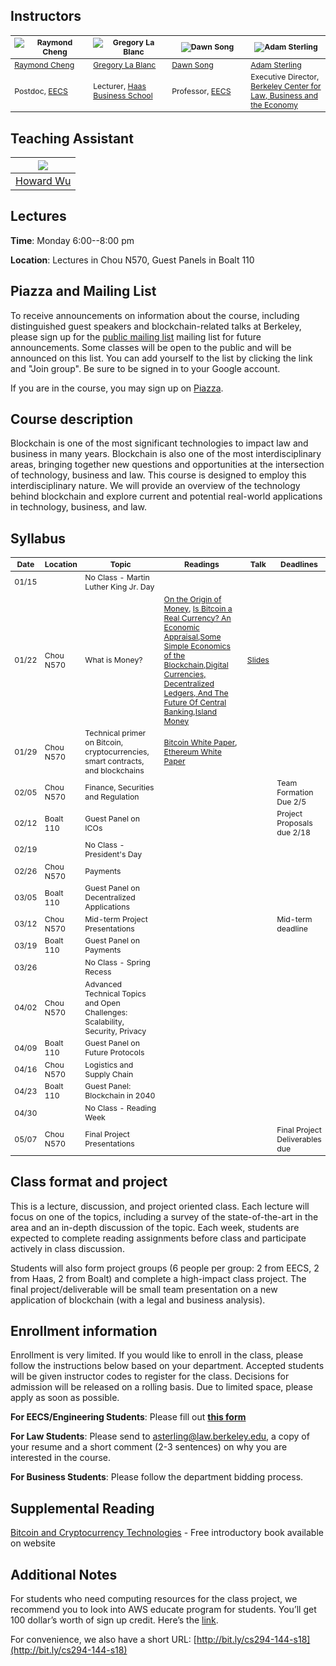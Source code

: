 ## Instructors

<table style="table-layout: fixed; font-size: 88%;">
  <thead>
    <tr>
      <th style="width: 25%;"><img src="https://raymondcheng.net/img/pic/me.jpg" alt="Raymond Cheng"></th>
      <th style="width: 25%;"><img src="http://facultybio.haas.berkeley.edu/wp-content/uploads/lablanc2.JPG" alt="Gregory La Blanc"></th>
      <th style="width: 25%;"><img src="https://people.eecs.berkeley.edu/~dawnsong/dawn-berkeley.jpg" alt="Dawn Song"></th>
      <th style="width: 25%;"><img src="https://www.law.berkeley.edu/wp-content/uploads/2016/10/sterling_adam_210x270-210x270.jpg" alt="Adam Sterling"></th>
    </tr>
  </thead>
  <tbody>
    <tr>
      <td><a href="https://raymondcheng.net/about">Raymond Cheng</a></td>
      <td><a href="http://facultybio.haas.berkeley.edu/faculty-list/lablanc-gregory/">Gregory La Blanc</a></td>
      <td><a href="https://people.eecs.berkeley.edu/~dawnsong/">Dawn Song</a></td>
      <td><a href="https://www.law.berkeley.edu/our-faculty/faculty-profiles/adam-sterling/">Adam Sterling</a></td>
    </tr>
    <tr>
      <td>Postdoc, <a href="https://eecs.berkeley.edu/">EECS</a></td>
      <td>Lecturer, <a href="http://haas.berkeley.edu/">Haas Business School</a></td>
      <td>Professor, <a href="https://eecs.berkeley.edu/">EECS</a></td>
      <td>Executive Director, <a href="https://www.law.berkeley.edu/research/berkeley-center-for-law-business-and-the-economy/">Berkeley Center for Law, Business and the Economy</a></td>
    </tr>
  </tbody>
</table>

## Teaching Assistant

| ![](https://media.licdn.com/mpr/mpr/shrinknp_400_400/AAEAAQAAAAAAAAjAAAAAJGUwMjU4ZmUyLWEwMjktNGIwNy04MjFkLWFkZDZhN2Y3MTc2Zg.jpg) |
| --- |
| [Howard Wu](https://github.com/howardwu) |

## Lectures

**Time**: Monday 6:00--8:00 pm

**Location**: Lectures in Chou N570, Guest Panels in Boalt 110


## Piazza and Mailing List

To receive announcements on information about the course, including distinguished guest speakers and blockchain-related talks at Berkeley, please sign up for the [public mailing list](https://groups.google.com/forum/#!forum/berkeley-blockchain) mailing list for future announcements. Some classes will be open to the public and will be announced on this list. You can add yourself to the list by clicking the link and "Join group". Be sure to be signed in to your Google account.

If you are in the course, you may sign up on [Piazza](https://piazza.com/berkeley/spring2018/cs294144).


## Course description
Blockchain is one of the most significant technologies to impact law and business in many years. Blockchain is also one of the most interdisciplinary areas, bringing together new questions and opportunities at the intersection of technology, business and law. This course is designed to employ this interdisciplinary nature. We will provide an overview of the technology behind blockchain and explore current and potential real-world applications in technology, business, and law. 

## Syllabus
<table style="table-layout: fixed; font-size: 88%;">
  <thead>
    <tr>
      <th style="width: 5%;">Date</th>
      <th style="width: 5%;">Location</th>
      <th style="width: 40%;">Topic</th>
      <th style="width: 50%;">Readings</th>
      <th style="width: 20%;">Talk</th>
      <th style="width: 10%;">Deadlines</th>
    </tr>
  </thead>
  <tbody>
    <tr>
      <td>01/15</td>
      <td></td>
      <td>No Class - Martin Luther King Jr. Day</td>
      <td></td>
      <td></td>
      <td></td>
    </tr>
    <tr>
      <td>01/22</td>
      <td>Chou N570</td>
      <td>What is Money?</td>
      <td><a href="https://is.muni.cz/el/1456/podzim2009/MPE_MOEK/um/8972262/menger1892.pdf">On the Origin of Money</a>, <a href="http://www.nber.org/papers/w19747.pdf">Is Bitcoin a Real Currency? An Economic Appraisal</a>,<a href="http://www.nber.org/papers/w22952.pdf">Some Simple Economics of the Blockchain</a>,<a href="https://www.ccilindia.com/Documents/Rakshitra/2016/May/Article%20Summary.pdf">Digital Currencies, Decentralized Ledgers, And The Future Of Central Banking</a>,<a href="https://www.clevelandfed.org/newsroom-and-events/publications/economic-commentary/economic-commentary-archives/2004-economic-commentaries/ec-20040201-island-money.aspx">Island Money</a></td>
      <td><a href="./assets/docs/01-blockchain what is money.ppt">Slides</a></td>
      <td></td>
    </tr>
    <tr>
      <td>01/29</td>
      <td>Chou N570</td>
      <td>Technical primer on Bitcoin, cryptocurrencies, smart contracts, and blockchains</td>
      <td><a href="https://bitcoin.org/bitcoin.pdf">Bitcoin White Paper</a>,<br /><a href="https://github.com/ethereum/wiki/wiki/White-Paper">Ethereum White Paper</a></td>
      <td></td>
      <td></td>
    </tr>
    <tr>
      <td>02/05</td>
      <td>Chou N570</td>
      <td>Finance, Securities and Regulation</td>
      <td></td>
      <td></td>
      <td>Team Formation Due 2/5</td>
    </tr>
    <tr>
      <td>02/12</td>
      <td>Boalt 110</td>
      <td>Guest Panel on ICOs</td>
      <td></td>
      <td></td>
      <td>Project Proposals due 2/18</td>
    </tr>
    <tr>
      <td>02/19</td>
      <td></td>
      <td>No Class - President's Day</td>
      <td></td>
      <td></td>
      <td></td>
    </tr>
    <tr>
      <td>02/26</td>
      <td>Chou N570</td>
      <td>Payments</td>
      <td></td>
      <td></td>
      <td></td>
    </tr>
    <tr>
      <td>03/05</td>
      <td>Boalt 110</td>
      <td>Guest Panel on Decentralized Applications</td>
      <td></td>
      <td></td>
      <td></td>
    </tr>
    <tr>
      <td>03/12</td>
      <td>Chou N570</td>
      <td>Mid-term Project Presentations</td>
      <td></td>
      <td></td>
      <td>Mid-term deadline</td>
    </tr>
    <tr>
      <td>03/19</td>
      <td>Boalt 110</td>
      <td>Guest Panel on Payments</td>
      <td></td>
      <td></td>
      <td></td>
    </tr>
    <tr>
      <td>03/26</td>
      <td></td>
      <td>No Class - Spring Recess</td>
      <td></td>
      <td></td>
      <td></td>
    </tr>
    <tr>
      <td>04/02</td>
      <td>Chou N570</td>
      <td>Advanced Technical Topics and Open Challenges: Scalability, Security, Privacy</td>
      <td></td>
      <td></td>
      <td></td>
    </tr>
    <tr>
      <td>04/09</td>
      <td>Boalt 110</td>
      <td>Guest Panel on Future Protocols</td>
      <td></td>
      <td></td>
      <td></td>
    </tr>
    <tr>
      <td>04/16</td>
      <td>Chou N570</td>
      <td>Logistics and Supply Chain</td>
      <td></td>
      <td></td>
      <td></td>
    </tr>
    <tr>
      <td>04/23</td>
      <td>Boalt 110</td>
      <td>Guest Panel: Blockchain in 2040</td>
      <td></td>
      <td></td>
      <td></td>
    </tr>
    <tr>
      <td>04/30</td>
      <td></td>
      <td>No Class - Reading Week</td>
      <td></td>
      <td></td>
      <td></td>
    </tr>
    <tr>
      <td>05/07</td>
      <td>Chou N570</td>
      <td>Final Project Presentations</td>
      <td></td>
      <td></td>
      <td>Final Project Deliverables due</td>
    </tr>
    
  </tbody>
</table>


## Class format and project
This is a lecture, discussion, and project oriented class. Each lecture will focus on one of the topics, including a survey of the state-of-the-art in the area and an in-depth discussion of the topic. Each week, students are expected to complete reading assignments before class and participate actively in class discussion.

Students will also form project groups (6 people per group: 2 from EECS, 2 from Haas, 2 from Boalt) and complete a high-impact class project. The final project/deliverable will be small team presentation on a new application of blockchain (with a legal and business analysis). 

## Enrollment information

Enrollment is very limited. If you would like to enroll in the class, please follow the instructions below based on your department. Accepted students will be given instructor codes to register for the class. Decisions for admission will be released on a rolling basis. Due to limited space, please apply as soon as possible.

**For EECS/Engineering Students**: Please fill out **[this form](https://docs.google.com/forms/d/e/1FAIpQLSdZwHGIEMQsFjZGxKEPclZEbaqfVMWQlalbGwJWm_Fb5_T_DQ/viewform?usp=sf_link)** 

**For Law Students**: Please send to [asterling@law.berkeley.edu](mailto:asterling@law.berkeley.edu), a copy of your resume and a short comment (2-3 sentences) on why you are interested in the course.

**For Business Students**: Please follow the department bidding process.

## Supplemental Reading

[Bitcoin and Cryptocurrency Technologies](http://bitcoinbook.cs.princeton.edu/) - Free introductory book available on website

## Additional Notes
For students who need computing resources for the class project, we recommend you to look into AWS educate program for students. You’ll get 100 dollar’s worth of sign up credit. Here’s the [link](https://aws.amazon.com/education/awseducate/apply/).

For convenience, we also have a short URL:
[http://bit.ly/cs294-144-s18](http://bit.ly/cs294-144-s18)

